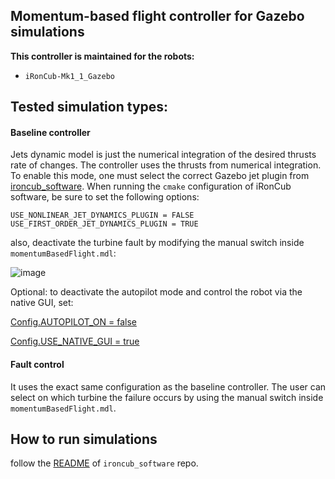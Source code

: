 ## Momentum-based flight controller for Gazebo simulations

**This controller is maintained for the robots:**

- `iRonCub-Mk1_1_Gazebo`

## Tested simulation types:

#### Baseline controller

Jets dynamic model is just the numerical integration of the desired thrusts rate of changes. The controller uses the thrusts from numerical integration. To enable this mode, one must select the correct Gazebo jet plugin from [ironcub_software](https://github.com/ami-iit/ironcub_software). When running the `cmake` configuration of iRonCub software, be sure to set the following options:

```
USE_NONLINEAR_JET_DYNAMICS_PLUGIN = FALSE
USE_FIRST_ORDER_JET_DYNAMICS_PLUGIN = TRUE
```

also, deactivate the turbine fault by modifying the manual switch inside `momentumBasedFlight.mdl`:

![image](https://github.com/ami-iit/paper_nava_2023_icra_fault-control-ironcub/assets/12396934/f8efbbe5-fda8-4254-8d3b-523e79923a34)

Optional: to deactivate the autopilot mode and control the robot via the native GUI, set:

[Config.AUTOPILOT_ON = false](app/robots/iRonCub-Mk1_1_Gazebo_v1/gainsAndParameters.m#L212)

[Config.USE_NATIVE_GUI = true](initMomentumBasedFlight.m#L50)

#### Fault control

It uses the exact same configuration as the baseline controller. The user can select on which turbine the failure occurs by using the manual switch inside `momentumBasedFlight.mdl`.

## How to run simulations

follow the [README](https://github.com/ami-iit/ironcub_software/blob/main/flight-controllers-stable/README.md) of `ironcub_software` repo.

